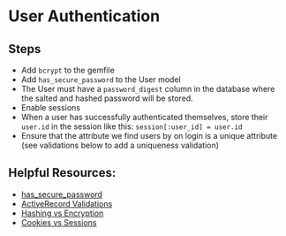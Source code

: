 # User Authentication

## Steps

- Add `bcrypt` to the gemfile
- Add `has_secure_password` to the User model
- The User must have a `password_digest` column in the database where the salted and hashed password will be stored.
- Enable sessions
- When a user has successfully authenticated themselves, store their `user.id` in the session like this: `session[:user_id] = user.id`
- Ensure that the attribute we find users by on login is a unique attribute (see validations below to add a uniqueness validation)


## Helpful Resources:
- [has_secure_password](https://api.rubyonrails.org/classes/ActiveModel/SecurePassword/ClassMethods.html#method-i-has_secure_password)
- [ActiveRecord Validations](https://guides.rubyonrails.org/active_record_validations.html)
- [Hashing vs Encryption](https://www.thesslstore.com/blog/difference-encryption-hashing-salting/)
- [Cookies vs Sessions](https://web.stanford.edu/~ouster/cgi-bin/cs142-fall10/lecture.php?topic=cookie)